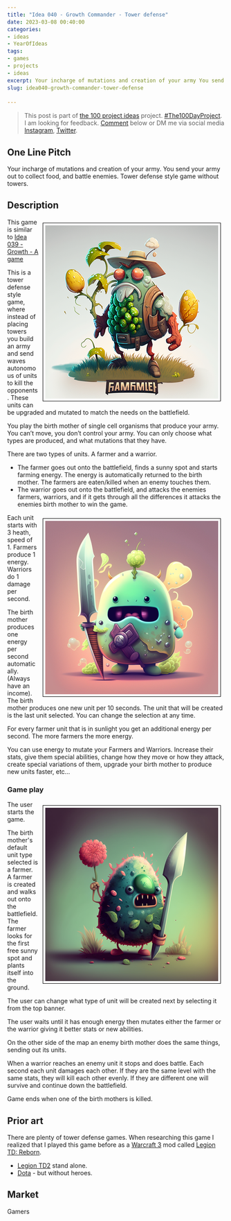 ```yaml
---
title: "Idea 040 - Growth Commander - Tower defense"
date: 2023-03-08 00:40:00
categories:
- ideas
- YearOfIdeas
tags:
- games
- projects
- ideas
excerpt: Your incharge of mutations and creation of your army You send your army out to collect food and battle enemies Tower defense style game without towers.
slug: idea040-growth-commander-tower-defense

---
```


> This post is part of [the 100 project ideas](/projects/2023-100-ideas/) project. [#The100DayProject](https://www.the100dayproject.org/). I am looking for feedback. <a href='#utterances-comments'>Comment</a> below or DM me via social media <a href="https://instagram.com/funvill" rel="nofollow noopener noreferrer"><i class="fab fa-fw fa-instagram" aria-hidden="true"></i><span class="label">Instagram</span></a>, <a href="https://twitter.com/funvill" rel="nofollow noopener noreferrer"><i class="fab fa-fw fa-twitter" aria-hidden="true"></i><span class="label">Twitter</span></a>.

## One Line Pitch

Your incharge of mutations and creation of your army. You send your army out to collect food, and battle enemies. Tower defense style game without towers.

## Description

<img src="/public/uploads/2023/farmer-bacteria2.png" alt="farmer-bacteria2" style="float: right; margin: 10px; border: 1px solid black; padding: 5px"/>This game is similar to [Idea 039 - Growth - A game](/idea039-growth-a-game/)

This is a tower defense style game, where instead of placing towers you build an army and send waves autonomous of units to kill the opponents. These units can be upgraded and mutated to match the needs on the battlefield.

You play the birth mother of single cell organisms that produce your army. You can’t move, you don’t control your army. You can only choose what types are produced, and what mutations that they have.

There are two types of units. A farmer and a warrior.

- The farmer goes out onto the battlefield, finds a sunny spot and starts farming energy. The energy is automatically returned to the birth mother. The farmers are eaten/killed when an enemy touches them.
- The warrior goes out onto the battlefield, and attacks the enemies farmers, warriors, and if it gets through all the differences it attacks the enemies birth mother to win the game.

<img src="/public/uploads/2023/warrior2-bacteria2.png" alt="warrior2-bacteria2" style="float: right; margin: 10px; border: 1px solid black; padding: 5px"/>Each unit starts with 3 heath, speed of 1. Farmers produce 1 energy. Warriors do 1 damage per second.

The birth mother produces one energy per second automatically. (Always have an income). The birth mother produces one new unit per 10 seconds. The unit that will be created is the last unit selected. You can change the selection at any time.

For every farmer unit that is in sunlight you get an additional energy per second. The more farmers the more energy.

You can use energy to mutate your Farmers and Warriors. Increase their stats, give them special abilities, change how they move or how they attack, create special variations of them, upgrade your birth mother to produce new units faster, etc…

### Game play

<img src="/public/uploads/2023/warrior-bacteria2.png" alt="warrior-bacteria2" style="float: right; margin: 10px; border: 1px solid black; padding: 5px"/>The user starts the game.

The birth mother's default unit type selected is a farmer. A farmer is created and walks out onto the battlefield. The farmer looks for the first free sunny spot and plants itself into the ground.

The user can change what type of unit will be created next by selecting it from the top banner.

The user waits until it has enough energy then mutates either the farmer or the warrior giving it better stats or new abilities.

On the other side of the map an enemy birth mother does the same things, sending out its units.

When a warrior reaches an enemy unit it stops and does battle. Each second each unit damages each other. If they are the same level with the same stats, they will kill each other evenly. If they are different one will survive and continue down the battlefield.

Game ends when one of the birth mothers is killed.

## Prior art

There are plenty of tower defense games. When researching this game I realized that I played this game before as a [Warcraft 3](https://playwarcraft3.com/en-us/) mod called [Legion TD: Reborn](https://steamcommunity.com/sharedfiles/filedetails/?id=541930328).

- [Legion TD2](https://beta.legiontd2.com/) stand alone.
- [Dota](https://www.dota2.com/home) - but without heroes.

## Market

Gamers
